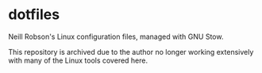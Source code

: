 dotfiles
========

Neill Robson's Linux configuration files, managed with GNU Stow.

This repository is archived due to the author no longer working extensively with many of the Linux tools covered here.
